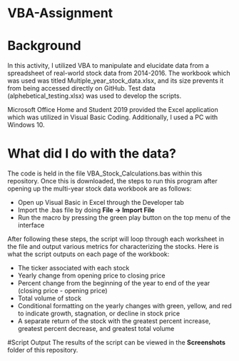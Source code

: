 # VBA-Assignment

# Background

In this activity, I utilized VBA to manipulate and elucidate data from a spreadsheet of real-world stock data from 2014-2016. The workbook which was used was titled Multiple_year_stock_data.xlsx, and its size prevents it from being accessed directly on GitHub. Test data (alphebetical_testing.xlsx) was used to develop the scripts.

Microsoft Office Home and Student 2019 provided the Excel application which was utilized in Visual Basic Coding. Additionally, I used a PC with Windows 10.

# What did I do with the data?

The code is held in the file VBA_Stock_Calculations.bas within this repository. Once this is downloaded, the steps to run this program after opening up the multi-year stock data workbook are as follows:
- Open up Visual Basic in Excel through the Developer tab
- Import the .bas file by doing **File -> Import File**
- Run the macro by pressing the green play button on the top menu of the interface

After following these steps, the script will loop through each worksheet in the file and output various metrics for characterizing the stocks.
Here is what the script outputs on each page of the workbook:
- The ticker associated with each stock
- Yearly change from opening price to closing price
- Percent change from the beginning of the year to end of the year (closing price - opening price)
- Total volume of stock
- Conditional formatting on the yearly changes with green, yellow, and red to indicate growth, stagnation, or decline in stock price
- A separate return of the stock with the greatest percent increase, greatest percent decrease, and greatest total volume

#Script Output
The results of the script can be viewed in the **Screenshots** folder of this repository. 




